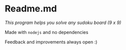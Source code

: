 # Readme.md

*This program helps you solve any sudoku board (9 x 9)*

Made with `nodejs` and no dependencies

Feedback and improvements always open :)